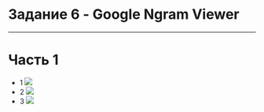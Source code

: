 # Задание 6 - Google Ngram Viewer
***********
# Часть 1
* 1 ![](https://pp.userapi.com/c846416/v846416077/1ca35/FUl1I3NJ54M.jpg)
* 2 ![](https://pp.userapi.com/c846416/v846416077/1ca3e/wJ6SQS63S00.jpg)
* 3 ![](https://pp.userapi.com/c830108/v830108524/cdda8/kVGxwddVYYU.jpg)
